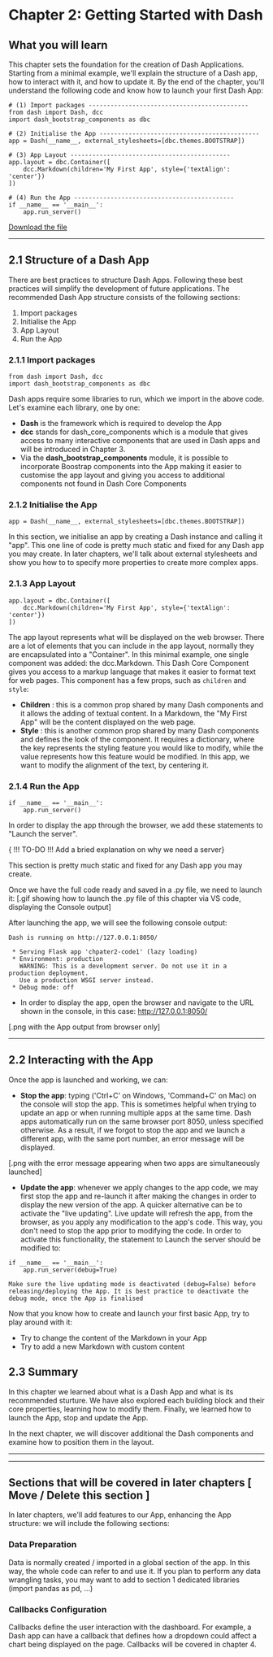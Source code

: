 # Chapter 2: Getting Started with Dash

## What you will learn
This chapter sets the foundation for the creation of Dash Applications. Starting from a minimal example, we'll explain the structure of a Dash app, how to interact with it, and how to update it. By the end of the chapter, you'll understand the following code and know how to launch your first Dash App:

```
# (1) Import packages --------------------------------------------
from dash import Dash, dcc
import dash_bootstrap_components as dbc

# (2) Initialise the App --------------------------------------------
app = Dash(__name__, external_stylesheets=[dbc.themes.BOOTSTRAP])

# (3) App Layout --------------------------------------------
app.layout = dbc.Container([
    dcc.Markdown(children='My First App', style={'textAlign': 'center'})
])

# (4) Run the App --------------------------------------------
if __name__ == '__main__':
    app.run_server()
```

[Download the file](https://github.com/open-resources/dash_curriculum/blob/main/tutorial/part1/ch2_files/chapter2_app.py) 

---

## 2.1 Structure of a Dash App
There are best practices to structure Dash Apps. Following these best practices will simplify the development of future applications. The recommended Dash App structure consists of the following sections:
1) Import packages
2) Initialise the App
3) App Layout
4) Run the App

### 2.1.1 Import packages
```
from dash import Dash, dcc
import dash_bootstrap_components as dbc
```
Dash apps require some libraries to run, which we import in the above code. Let's examine each library, one by one:
- **Dash** is the framework which is required to develop the App
- **dcc** stands for dash_core_components which is a module that gives access to many interactive components that are used in Dash apps and will be introduced in Chapter 3.
- Via the **dash_bootstrap_components** module, it is possible to incorporate Boostrap components into the App making it easier to customise the app layout and giving you access to additional components not found in Dash Core Components

### 2.1.2 Initialise the App
```
app = Dash(__name__, external_stylesheets=[dbc.themes.BOOTSTRAP])
```
In this section, we initialise an app by creating a Dash instance and calling it "app".
This one line of code is pretty much static and fixed for any Dash app you may create. In later chapters, we'll talk about external stylesheets and show you how to to specify more properties to create more complex apps. 

### 2.1.3 App Layout
```
app.layout = dbc.Container([
    dcc.Markdown(children='My First App', style={'textAlign': 'center'})
])
```
The app layout represents what will be displayed on the web browser. There are a lot of elements that you can include in the app layout, normally they are encapsulated into a "Container". In this minimal example, one single component was added: the dcc.Markdown. This Dash Core Component gives you access to a markup language that makes it easier to format text for web pages. This component has a few props, such as `children` and `style`:
- **Children** : this is a common prop shared by many Dash components and it allows the adding of textual content. In a Markdown, the "My First App" will be the content displayed on the web page.
- **Style** : this is another common prop shared by many Dash components and defines the look of the component. It requires a dictionary, where the key represents the styling feature you would like to modify, while the value represents how this feature would be modified. In this app, we want to modify the alignment of the text, by centering it.

### 2.1.4 Run the App
```
if __name__ == '__main__':
    app.run_server()
```
In order to display the app through the browser, we add these statements to "Launch the server". 

{ !!! TO-DO !!! Add a bried explanation on why we need a server}

This section is pretty much static and fixed for any Dash app you may create.

Once we have the full code ready and saved in a .py file, we need to launch it:
[.gif showing how to launch the .py file of this chapter via VS code, displaying the Console output]

After launching the app, we will see the following console output:
```
Dash is running on http://127.0.0.1:8050/

 * Serving Flask app 'chpater2-code1' (lazy loading)
 * Environment: production
   WARNING: This is a development server. Do not use it in a production deployment.
   Use a production WSGI server instead.
 * Debug mode: off
```
- In order to display the app, open the browser and navigate to the URL shown in the console, in this case: http://127.0.0.1:8050/

[.png with the App output from browser only]

---

## 2.2 Interacting with the App
Once the app is launched and working, we can:
  - **Stop the app**: typing ('Ctrl+C' on Windows, 'Command+C' on Mac) on the console will stop the app. This is sometimes helpful when trying to update an app or when running multiple apps at the same time. Dash apps automatically run on the same browser port 8050, unless specified otherwise. As a result, if we forgot to stop the app and we launch a different app, with the same port number, an error message will be displayed.

[.png with the error message appearing when two apps are simultaneously launched]

  - **Update the app**: whenever we apply changes to the app code, we may first stop the app and re-launch it after making the changes in order to display the new version of the app. A quicker alternative can be to activate the "live updating". Live update will refresh the app, from the browser, as you apply any modification to the app's code. This way, you don't need to stop the app prior to modifying the code. In order to activate this functionality, the statement to Launch the server should be modified to:
```
if __name__ == '__main__':
    app.run_server(debug=True)
```

```{attention}
Make sure the live updating mode is deactivated (debug=False) before releasing/deploying the App. It is best practice to deactivate the debug mode, once the App is finalised
```

Now that you know how to create and launch your first basic App, try to play around with it:
- Try to change the content of the Markdown in your App
- Try to add a new Markdown with custom content

## 2.3 Summary
In this chapter we learned about what is a Dash App and what is its recommended sturture. We have also explored each building block and their core properties, learning how to modify them.  Finally, we learned how to launch the App, stop and update the App.

In the next chapter, we will discover additional the Dash components and examine how to position them in the layout.

---
---

## Sections that will be covered in later chapters [ Move / Delete this section ]
In later chapters, we'll add features to our App, enhancing the App structure: we will include the following sections:

### Data Preparation
Data is normally created / imported in a global section of the app. In this way, the whole code can refer to and use it.
If you plan to perform any data wrangling tasks, you may want to add to section 1 dedicated libraries (import pandas as pd, ...)

### Callbacks Configuration
Callbacks define the user interaction with the dashboard. For example, a Dash app can have a callback that defines how a dropdown could affect a chart being displayed on the page. Callbacks will be covered in chapter 4.
